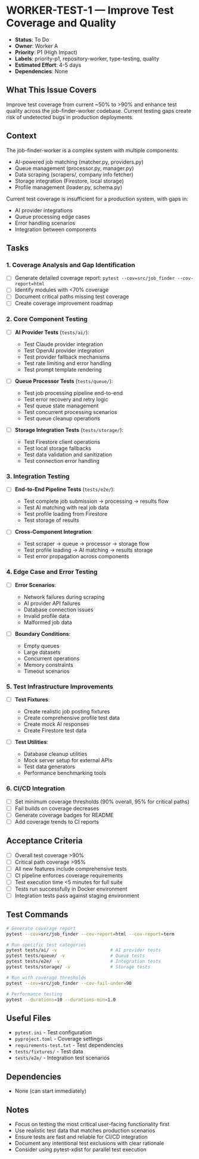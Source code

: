 # WORKER-TEST-1 — Improve Test Coverage and Quality

- **Status**: To Do
- **Owner**: Worker A
- **Priority**: P1 (High Impact)
- **Labels**: priority-p1, repository-worker, type-testing, quality
- **Estimated Effort**: 4-5 days
- **Dependencies**: None

## What This Issue Covers

Improve test coverage from current ~50% to >90% and enhance test quality across the job-finder-worker codebase. Current testing gaps create risk of undetected bugs in production deployments.

## Context

The job-finder-worker is a complex system with multiple components:
- AI-powered job matching (matcher.py, providers.py)
- Queue management (processor.py, manager.py)
- Data scraping (scrapers/, company info fetcher)
- Storage integration (Firestore, local storage)
- Profile management (loader.py, schema.py)

Current test coverage is insufficient for a production system, with gaps in:
- AI provider integrations
- Queue processing edge cases
- Error handling scenarios
- Integration between components

## Tasks

### 1. Coverage Analysis and Gap Identification
- [ ] Generate detailed coverage report: `pytest --cov=src/job_finder --cov-report=html`
- [ ] Identify modules with <70% coverage
- [ ] Document critical paths missing test coverage
- [ ] Create coverage improvement roadmap

### 2. Core Component Testing
- [ ] **AI Provider Tests** (`tests/ai/`):
  - Test Claude provider integration
  - Test OpenAI provider integration
  - Test provider fallback mechanisms
  - Test rate limiting and error handling
  - Test prompt template rendering

- [ ] **Queue Processor Tests** (`tests/queue/`):
  - Test job processing pipeline end-to-end
  - Test error recovery and retry logic
  - Test queue state management
  - Test concurrent processing scenarios
  - Test queue cleanup operations

- [ ] **Storage Integration Tests** (`tests/storage/`):
  - Test Firestore client operations
  - Test local storage fallbacks
  - Test data validation and sanitization
  - Test connection error handling

### 3. Integration Testing
- [ ] **End-to-End Pipeline Tests** (`tests/e2e/`):
  - Test complete job submission → processing → results flow
  - Test AI matching with real job data
  - Test profile loading from Firestore
  - Test storage of results

- [ ] **Cross-Component Integration**:
  - Test scraper → queue → processor → storage flow
  - Test profile loading → AI matching → results storage
  - Test error propagation across components

### 4. Edge Case and Error Testing
- [ ] **Error Scenarios**:
  - Network failures during scraping
  - AI provider API failures
  - Database connection issues
  - Invalid profile data
  - Malformed job data

- [ ] **Boundary Conditions**:
  - Empty queues
  - Large datasets
  - Concurrent operations
  - Memory constraints
  - Timeout scenarios

### 5. Test Infrastructure Improvements
- [ ] **Test Fixtures**:
  - Create realistic job posting fixtures
  - Create comprehensive profile test data
  - Create mock AI responses
  - Create Firestore test data

- [ ] **Test Utilities**:
  - Database cleanup utilities
  - Mock server setup for external APIs
  - Test data generators
  - Performance benchmarking tools

### 6. CI/CD Integration
- [ ] Set minimum coverage thresholds (90% overall, 95% for critical paths)
- [ ] Fail builds on coverage decreases
- [ ] Generate coverage badges for README
- [ ] Add coverage trends to CI reports

## Acceptance Criteria

- [ ] Overall test coverage >90%
- [ ] Critical path coverage >95%
- [ ] All new features include comprehensive tests
- [ ] CI pipeline enforces coverage requirements
- [ ] Test execution time <5 minutes for full suite
- [ ] Tests run successfully in Docker environment
- [ ] Integration tests pass against staging environment

## Test Commands

```bash
# Generate coverage report
pytest --cov=src/job_finder --cov-report=html --cov-report=term

# Run specific test categories
pytest tests/ai/ -v                    # AI provider tests
pytest tests/queue/ -v                 # Queue tests
pytest tests/e2e/ -v                   # Integration tests
pytest tests/storage/ -v               # Storage tests

# Run with coverage thresholds
pytest --cov=src/job_finder --cov-fail-under=90

# Performance testing
pytest --durations=10 --durations-min=1.0
```

## Useful Files

- `pytest.ini` - Test configuration
- `pyproject.toml` - Coverage settings
- `requirements-test.txt` - Test dependencies
- `tests/fixtures/` - Test data
- `tests/e2e/` - Integration test scenarios

## Dependencies

- None (can start immediately)

## Notes

- Focus on testing the most critical user-facing functionality first
- Use realistic test data that matches production scenarios
- Ensure tests are fast and reliable for CI/CD integration
- Document any intentional test exclusions with clear rationale
- Consider using pytest-xdist for parallel test execution
